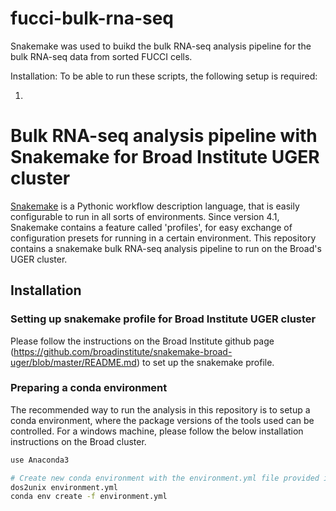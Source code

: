 # fucci-bulk-rna-seq
Snakemake was used to buikd the bulk RNA-seq analysis pipeline for the bulk RNA-seq data from sorted FUCCI cells.

Installation:
To be able to run these scripts, the following setup is required:

1. 

Bulk RNA-seq analysis pipeline with Snakemake for Broad Institute UGER cluster
======================================================================================

[Snakemake][snakemake] is a Pythonic workflow description language, that is 
easily configurable to run in all sorts of environments. Since version 4.1, 
Snakemake contains a feature called 'profiles', for easy exchange of 
configuration presets for running in a certain environment. This repository 
contains a snakemake bulk RNA-seq analysis pipeline to run on the Broad's UGER cluster.

[snakemake]: https://snakemake.readthedocs.io/

Installation
------------

### Setting up snakemake profile for Broad Institute UGER cluster
Please follow the instructions on the Broad Institute github page (https://github.com/broadinstitute/snakemake-broad-uger/blob/master/README.md) to set up the snakemake profile.

### Preparing a conda environment
The recommended way to run the analysis in this repository is to setup a conda environment, where the package versions of the tools used can be controlled. For a windows machine, please follow the below installation instructions on the Broad cluster.

```bash
use Anaconda3

# Create new conda environment with the environment.yml file provided in this repository
dos2unix environment.yml
conda env create -f environment.yml

```


